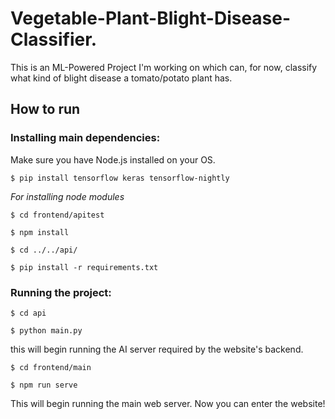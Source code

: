# Vegetable-Plant-Blight-Disease-Classifier.
This is an ML-Powered Project I'm working on which can, for now, classify what kind of blight disease a tomato/potato plant has.

## How to run
### Installing main dependencies:

Make sure you have Node.js installed on your OS.

`$ pip install tensorflow keras tensorflow-nightly`

*For installing node modules*

`$ cd frontend/apitest`

`$ npm install`

`$ cd ../../api/`

`$ pip install -r requirements.txt`

### Running the project:

`$ cd api`

`$ python main.py`

this will begin running the AI server required by the website's backend.

`$ cd frontend/main`

`$ npm run serve`

This will begin running the main web server. Now you can enter the website!

# Extra Info
also this [dataset](https://www.kaggle.com/arjuntejaswi/plant-village) contains all the plant images I used to train and test the AI. I didn't upload it to my github because this dataset is huge.
